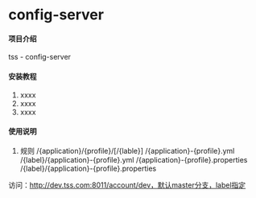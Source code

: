 # config-server

#### 项目介绍
tss - config-server

#### 安装教程

1. xxxx
2. xxxx
3. xxxx

#### 使用说明
1. 规则
/{application}/{profile}/[/{lable}]
/{application}-{profile}.yml
/{label}/{application}-{profile}.yml
/{application}-{profile}.properties
/{label}/{application}-{profile}.properties

访问：http://dev.tss.com:8011/account/dev，默认master分支，label指定
